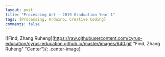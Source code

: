```yaml
---
layout: post
title: "Processing Art - 2019 Graduation Year 1"
tags: [Processing, Arduino, Creative Coding]
comments: false
---
```




![Find, Zhang Ruheng](https://raw.githubusercontent.com/cyrus-education/cyrus-education.github.io/master/images/640.gif "Find, Zhang Ruheng" "Center"){: .center-image}
